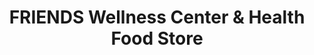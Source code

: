 ---
title: "FRIENDS Wellness Center & Health Food Store"
url: /martinsburg/friends-wellness-center-und-health-food-store/
shop: Bioladen
---